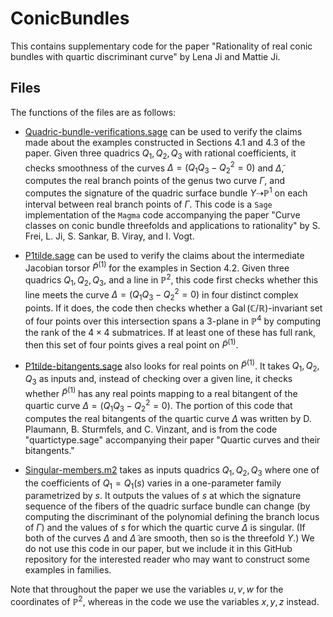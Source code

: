 # ConicBundles
This contains supplementary code for the paper "Rationality of real conic bundles with quartic discriminant curve" by Lena Ji and Mattie Ji.

## Files

The functions of the files are as follows:

- [Quadric-bundle-verifications.sage](Quadric-bundle-verifications.sage) can be used to verify the claims made about the examples constructed in Sections $4.1$ and $4.3$ of the paper. Given three quadrics $Q_1, Q_2, Q_3$ with rational coefficients, it checks smoothness of the curves $\Delta=(Q_1 Q_3-Q_2^2=0)$ and $\tilde{\Delta}$, computes the real branch points of the genus two curve $\Gamma$, and computes the signature of the quadric surface bundle $Y \dashrightarrow \mathbb{P}^1$ on each interval between real branch points of $\Gamma$. This code is a $\texttt{Sage}$ implementation of the $\texttt{Magma}$ code accompanying the paper "Curve classes on conic bundle threefolds and applications to rationality" by S. Frei, L. Ji, S. Sankar, B. Viray, and I. Vogt.

- [P1tilde.sage](P1tilde.sage) can be used to verify the claims about the intermediate Jacobian torsor $\tilde{P}^{(1)}$ for the examples in Section $4.2$. Given three quadrics $Q_1, Q_2, Q_3$, and a line in $\mathbb{P}^2$, this code first checks whether this line meets the curve $\Delta=(Q_1 Q_3 - Q_2^2=0)$ in four distinct complex points. If it does, the code then checks whether a $\operatorname{Gal}(\mathbb{C}/\mathbb{R})$-invariant set of four points over this intersection spans a $3$-plane in $\mathbb{P}^4$ by computing the rank of the $4 \times 4$ submatrices. If at least one of these has full rank, then this set of four points gives a real point on $\tilde{P}^{(1)}$.

- [P1tilde-bitangents.sage](P1tilde-bitangents.sage) also looks for real points on $\tilde{P}^{(1)}$. It takes $Q_1, Q_2, Q_3$ as inputs and, instead of checking over a given line, it checks whether $\tilde{P}^{(1)}$ has any real points mapping to a real bitangent of the quartic curve $\Delta=(Q_1 Q_3-Q_2^2=0)$. The portion of this code that computes the real bitangents of the quartic curve $\Delta$ was written by D. Plaumann, B. Sturmfels, and C. Vinzant, and is from the code "quartictype.sage" accompanying their paper "Quartic curves and their bitangents."

- [Singular-members.m2](Singular-members.m2) takes as inputs quadrics $Q_1, Q_2, Q_3$ where one of the coefficients of $Q_1=Q_1(s)$ varies in a one-parameter family parametrized by $s$. It outputs the values of $s$ at which the signature sequence of the fibers of the quadric surface bundle can change (by computing the discriminant of the polynomial defining the branch locus of $\Gamma$) and the values of $s$ for which the quartic curve $\Delta$ is singular. (If both of the curves $\Delta$ and $\tilde{\Delta}$ are smooth, then so is the threefold $Y$.) We do not use this code in our paper, but we include it in this GitHub repository for the interested reader who may want to construct some examples in families.

Note that throughout the paper we use the variables $u,v,w$ for the coordinates of $\mathbb{P}^2$, whereas in the code we use the variables $x,y,z$ instead.
